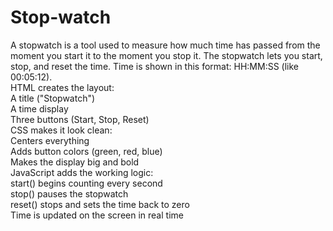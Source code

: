 # Stop-watch
A stopwatch is a tool used to measure how much time has passed from the moment you start it to the moment you stop it.
The stopwatch lets you start, stop, and reset the time.
Time is shown in this format: HH:MM:SS (like 00:05:12).
<br>
HTML creates the layout:
<br>
A title ("Stopwatch")
<br>
A time display
<br>
Three buttons (Start, Stop, Reset)
<br>
CSS makes it look clean:
<br>
Centers everything
<br>
Adds button colors (green, red, blue)
<br>
Makes the display big and bold
<br>
JavaScript adds the working logic:
<br>
start() begins counting every second
<br>
stop() pauses the stopwatch
<br>
reset() stops and sets the time back to zero
<br>
Time is updated on the screen in real time
